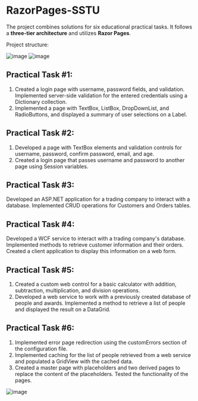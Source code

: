 # RazorPages-SSTU

The project combines solutions for six educational practical tasks. It follows a **three-tier architecture** and utilizes **Razor Pages**.

Project structure:

![image](https://github.com/ruddanil/RazorPages-SSTU/assets/25799951/8fe34525-6caa-4feb-8621-181313cd03f5) ![image](https://github.com/ruddanil/RazorPages-SSTU/assets/25799951/0d6c79a4-36db-48ed-bd87-fb434a752def)



## Practical Task #1:
1. Created a login page with username, password fields, and validation. Implemented server-side validation for the entered credentials using a Dictionary collection.
2. Implemented a page with TextBox, ListBox, DropDownList, and RadioButtons, and displayed a summary of user selections on a Label.

## Practical Task #2:
1. Developed a page with TextBox elements and validation controls for username, password, confirm password, email, and age.
2. Created a login page that passes username and password to another page using Session variables.

## Practical Task #3:
Developed an ASP.NET application for a trading company to interact with a database. Implemented CRUD operations for Customers and Orders tables.

## Practical Task #4:
Developed a WCF service to interact with a trading company's database. Implemented methods to retrieve customer information and their orders. Created a client application to display this information on a web form.

## Practical Task #5:
1. Created a custom web control for a basic calculator with addition, subtraction, multiplication, and division operations.
2. Developed a web service to work with a previously created database of people and awards. Implemented a method to retrieve a list of people and displayed the result on a DataGrid.

## Practical Task #6:
1. Implemented error page redirection using the customErrors section of the configuration file.
2. Implemented caching for the list of people retrieved from a web service and populated a GridView with the cached data.
3. Created a master page with placeholders and two derived pages to replace the content of the placeholders. Tested the functionality of the pages.

![image](https://github.com/ruddanil/RazorPages-SSTU/assets/25799951/ec52b119-9f24-4f58-a858-c39001a1d2c6)

